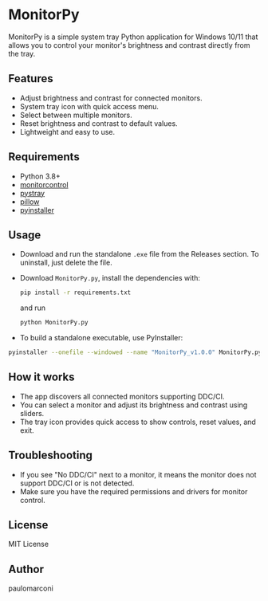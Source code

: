 # MonitorPy

MonitorPy is a simple system tray Python application for Windows 10/11 that allows you to control your monitor's brightness and contrast directly from the tray.

## Features

- Adjust brightness and contrast for connected monitors.
- System tray icon with quick access menu.
- Select between multiple monitors.
- Reset brightness and contrast to default values.
- Lightweight and easy to use.

## Requirements

- Python 3.8+
- [monitorcontrol](https://pypi.org/project/monitorcontrol/)
- [pystray](https://pypi.org/project/pystray/)
- [pillow](https://pypi.org/project/Pillow/)
- [pyinstaller](https://pypi.org/project/pyinstaller/)

## Usage

- Download and run the standalone `.exe` file from the Releases section. To uninstall, just delete the file.
- Download `MonitorPy.py`, install the dependencies with:

    ```sh
    pip install -r requirements.txt
    ```
    and run

    ```sh
    python MonitorPy.py
    ```

- To build a standalone executable, use PyInstaller:

```sh
pyinstaller --onefile --windowed --name "MonitorPy_v1.0.0" MonitorPy.py
```

## How it works

- The app discovers all connected monitors supporting DDC/CI.
- You can select a monitor and adjust its brightness and contrast using sliders.
- The tray icon provides quick access to show controls, reset values, and exit.
  
## Troubleshooting

- If you see "No DDC/CI" next to a monitor, it means the monitor does not support DDC/CI or is not detected.
- Make sure you have the required permissions and drivers for monitor control.

## License

MIT License

## Author

paulomarconi
